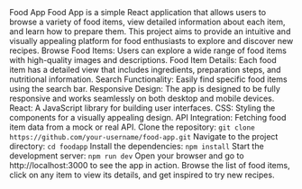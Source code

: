 <project>
  <name>Food App</name>
  <description>Food App is a simple React application that allows users to browse a variety of food items, view detailed information about each item, and learn how to prepare them. This project aims to provide an intuitive and visually appealing platform for food enthusiasts to explore and discover new recipes.</description>
  <features>
    <feature>Browse Food Items: Users can explore a wide range of food items with high-quality images and descriptions.</feature>
    <feature>Food Item Details: Each food item has a detailed view that includes ingredients, preparation steps, and nutritional information.</feature>
    <feature>Search Functionality: Easily find specific food items using the search bar.</feature>
    <feature>Responsive Design: The app is designed to be fully responsive and works seamlessly on both desktop and mobile devices.</feature>
  </features>
  <technologies>
    <technology>React: A JavaScript library for building user interfaces.</technology>
    <technology>CSS: Styling the components for a visually appealing design.</technology>
    <technology>API Integration: Fetching food item data from a mock or real API.</technology>
  </technologies>
  <installation>
    <step>Clone the repository: <code>git clone https://github.com/your-username/food-app.git</code></step>
    <step>Navigate to the project directory: <code>cd foodapp</code></step>
    <step>Install the dependencies: <code>npm install</code></step>
    <step>Start the development server: <code>npm run dev</code></step>
  </installation>
  <usage>
    <step>Open your browser and go to <url>http://localhost:3000</url> to see the app in action.</step>
    <step>Browse the list of food items, click on any item to view its details, and get inspired to try new recipes.</step>
  </usage>
</project>
